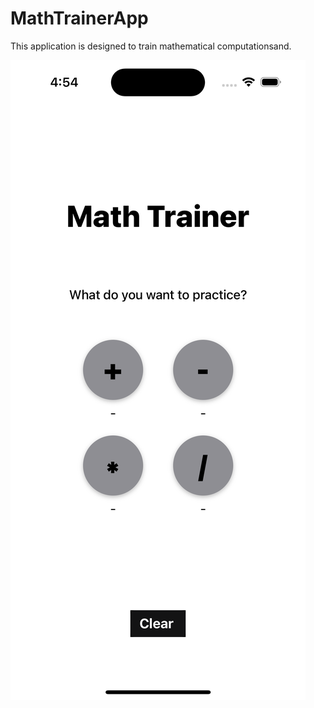 # MathTrainerApp
This application is designed to train mathematical computationsand.

![This is the first screen of the application where you can choose what you will train](https://github.com/efrosinina/MathTrainerApp/blob/main/Simulator%20Screenshot%20-%20iPhone%2014%20Pro%20-%202023-05-21%20at%2016.54.07.png)
